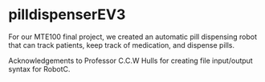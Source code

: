 # pilldispenserEV3
For our MTE100 final project, we created an automatic pill dispensing robot that can track patients, keep track of medication, and dispense pills. 

Acknowledgements to Professor C.C.W Hulls for creating file input/output syntax for RobotC. 
